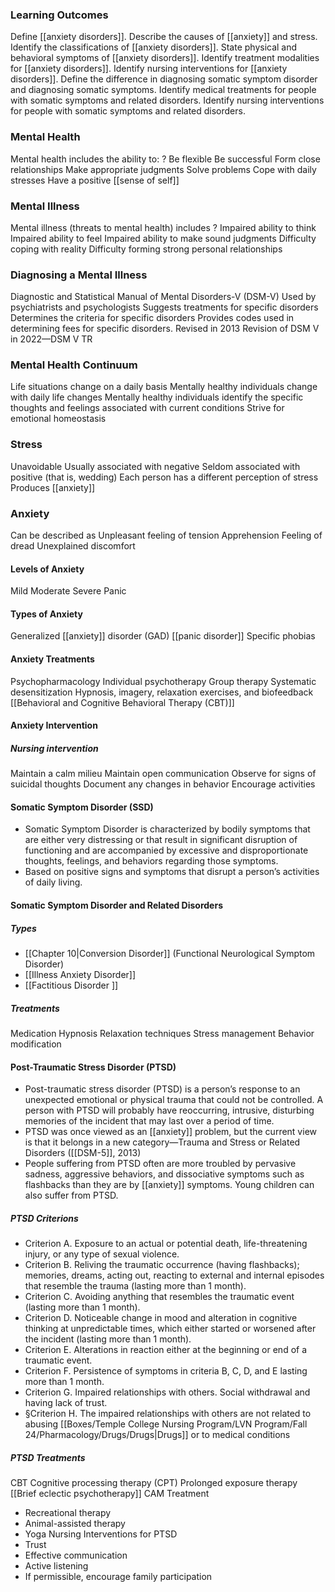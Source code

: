 
### Learning Outcomes

Define [[anxiety disorders]].
Describe the causes of [[anxiety]] and stress.
Identify the classifications of [[anxiety disorders]].
State physical and behavioral symptoms of [[anxiety disorders]].
Identify treatment modalities for [[anxiety disorders]].
Identify nursing interventions for [[anxiety disorders]].
Define the difference in diagnosing somatic symptom disorder and diagnosing somatic symptoms.
Identify medical treatments for people with somatic symptoms and related disorders.
Identify nursing interventions for people with somatic symptoms and related disorders.

### Mental Health

Mental health includes the ability to:
?
Be flexible
Be successful
Form close relationships
Make appropriate judgments
Solve problems
Cope with daily stresses
Have a positive [[sense of self]]

### Mental Illness

Mental illness (threats to mental health) includes
?
Impaired ability to think
Impaired ability to feel
Impaired ability to make sound judgments
Difficulty coping with reality
Difficulty forming strong personal relationships

### Diagnosing a Mental Illness

Diagnostic and Statistical Manual of Mental Disorders-V (DSM-V)
Used by psychiatrists and psychologists
Suggests treatments for specific disorders
Determines the criteria for specific disorders
Provides codes used in determining fees for specific disorders.
Revised in 2013 
Revision of DSM V in 2022—DSM V TR

### Mental Health Continuum
Life situations change on a daily basis
Mentally healthy individuals change with daily life changes
Mentally healthy individuals identify the specific thoughts and feelings associated with current conditions
Strive for emotional homeostasis
### Stress
Unavoidable
Usually associated with negative
Seldom associated with positive (that is, wedding)
Each person has a different perception of stress
Produces [[anxiety]]
### Anxiety
Can be described as
Unpleasant feeling of tension
Apprehension
Feeling of dread
Unexplained discomfort
#### Levels of Anxiety
Mild
Moderate
Severe
Panic 
#### Types of Anxiety
Generalized [[anxiety]] disorder (GAD)
[[panic disorder]]
Specific phobias
#### Anxiety Treatments
Psychopharmacology
Individual psychotherapy
Group therapy
Systematic desensitization
Hypnosis, imagery, relaxation exercises, and biofeedback 
[[Behavioral and Cognitive Behavioral Therapy (CBT)]]
#### Anxiety Intervention
##### Nursing intervention
Maintain a calm milieu
Maintain open communication
Observe for signs of suicidal thoughts
Document any changes in behavior
Encourage activities
#### Somatic Symptom Disorder (SSD)
- Somatic Symptom Disorder is characterized by bodily symptoms that are either very distressing or that result in significant disruption of functioning and are accompanied by excessive and disproportionate thoughts, feelings, and behaviors regarding those symptoms. 
- Based on positive signs and symptoms that disrupt a person’s activities of daily living.
#### Somatic Symptom Disorder and Related Disorders
##### Types
- [[Chapter 10|Conversion Disorder]]  (Functional Neurological Symptom Disorder) 
- [[Illness Anxiety Disorder]]
- [[Factitious Disorder ]]
##### Treatments
Medication 
Hypnosis
Relaxation techniques
Stress management 
Behavior modification
#### Post-Traumatic Stress Disorder (PTSD)
- Post-traumatic stress disorder (PTSD) is a person’s response to an unexpected emotional or physical trauma that could not be controlled. A person with PTSD will probably have reoccurring, intrusive, disturbing memories of the incident that may last over a period of time.
- PTSD was once viewed as an [[anxiety]] problem, but the current view is that it belongs in a new category—Trauma and Stress or Related Disorders ([[DSM-5]], 2013)
- People suffering from PTSD often are more troubled by pervasive sadness, aggressive behaviors, and dissociative symptoms such as flashbacks than they are by [[anxiety]] symptoms. Young children can also suffer from PTSD.
##### PTSD Criterions
- Criterion A. Exposure to an actual or potential death, life-threatening injury, or any type of sexual violence. 
- Criterion B. Reliving the traumatic occurrence (having flashbacks); memories, dreams, acting out, reacting to external and internal episodes that resemble the trauma (lasting more than 1 month). 
- Criterion C. Avoiding anything that resembles the traumatic event (lasting more than 1 month). 
- Criterion D. Noticeable change in mood and alteration in cognitive thinking at unpredictable times, which either started or worsened after the incident (lasting more than 1 month). 
- Criterion E. Alterations in reaction either at the beginning or end of a traumatic event. 
- Criterion F. Persistence of symptoms in criteria B, C, D, and E lasting more than 1 month. 
- Criterion G. Impaired relationships with others. Social withdrawal and having lack of trust. 
- §Criterion H. The impaired relationships with others are not related to abusing [[Boxes/Temple College Nursing Program/LVN Program/Fall 24/Pharmacology/Drugs/Drugs|Drugs]] or to medical conditions
##### PTSD Treatments
CBT 
Cognitive processing therapy (CPT) 
Prolonged exposure therapy 
[[Brief eclectic psychotherapy]]
CAM Treatment
- Recreational therapy
- Animal-assisted therapy
- Yoga
Nursing Interventions for PTSD 
- Trust
- Effective communication
- Active listening
- If permissible, encourage family participation

